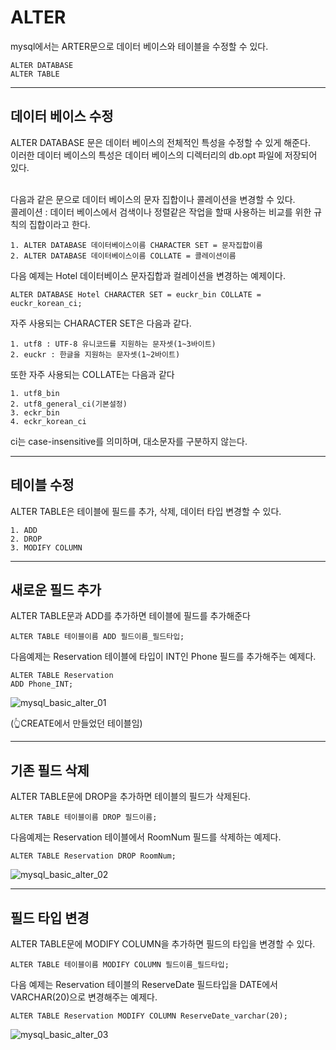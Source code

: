# ALTER
mysql에서는 ARTER문으로 데이터 베이스와 테이블을 수정할 수 있다.
    
    ALTER DATABASE
    ALTER TABLE

---
## 데이터 베이스 수정

ALTER DATABASE 문은 데이터 베이스의 전체적인 특성을 수정할 수 있게 해준다. <BR>이러한 데이터 베이스의 특성은 데이터 베이스의 디렉터리의 db.opt 파일에 저장되어 있다.

<br>다음과 같은 문으로 데이터 베이스의 문자 집합이나 콜레이션을 변경할 수 있다.
<br>콜레이션 :  데이터 베이스에서 검색이나 정렬같은 작업을 할때 사용하는 비교를 위한 규칙의 집합이라고 한다.

    1. ALTER DATABASE 데이터베이스이름 CHARACTER SET = 문자집합이름
    2. ALTER DATABASE 데이터베이스이름 COLLATE = 콜레이션이름

다음 예제는 Hotel 데이터베이스 문자집합과 컬레이션을 변경하는 예제이다.

    ALTER DATABASE Hotel CHARACTER SET = euckr_bin COLLATE = euckr_korean_ci;

자주 사용되는 CHARACTER SET은 다음과 같다.

    1. utf8 : UTF-8 유니코드를 지원하는 문자셋(1~3바이트)
    2. euckr : 한글을 지원하는 문자셋(1~2바이트)

또한 자주 사용되는 COLLATE는 다음과 같다

    1. utf8_bin
    2. utf8_general_ci(기본설정)
    3. eckr_bin
    4. eckr_korean_ci
   
ci는 case-insensitive를 의미하며, 대소문자를 구분하지 않는다.

---

## 테이블 수정

ALTER TABLE은 테이블에 필드를 추가, 삭제, 데이터 타입 변경할 수 있다.

    1. ADD
    2. DROP
    3. MODIFY COLUMN
   
---
## 새로운 필드 추가

ALTER TABLE문과 ADD를 추가하면 테이블에 필드를 추가해준다

    ALTER TABLE 테이블이름 ADD 필드이름_필드타입;

다음예제는 Reservation 테이블에 타입이 INT인 Phone 필드를 추가해주는 예제다.

    ALTER TABLE Reservation
    ADD Phone_INT;

![mysql_basic_alter_01](https://user-images.githubusercontent.com/82089918/152911822-1e9693d5-c24f-4e27-b2ce-933dfb72672f.jpg)

(👆CREATE에서 만들었던 테이블임)

---

## 기존 필드 삭제

ALTER TABLE문에 DROP을 추가하면 테이블의 필드가 삭제된다.

    ALTER TABLE 테이블이름 DROP 필드이름;

다음예제는 Reservation 테이블에서 RoomNum 필드를 삭제하는 예제다.

    ALTER TABLE Reservation DROP RoomNum;

![mysql_basic_alter_02](https://user-images.githubusercontent.com/82089918/152911868-5da723ad-be73-47c0-bba1-adfff66f8a74.jpg)

---

## 필드 타입 변경

ALTER TABLE문에 MODIFY COLUMN을 추가하면 필드의 타입을 변경할 수 있다.

    ALTER TABLE 테이블이름 MODIFY COLUMN 필드이름_필드타입;

다음 예제는 Reservation 테이블의 ReserveDate 필드타입을 DATE에서 VARCHAR(20)으로 변경해주는 예제다.

    ALTER TABLE Reservation MODIFY COLUMN ReserveDate_varchar(20);

![mysql_basic_alter_03](https://user-images.githubusercontent.com/82089918/152912045-314cc9db-7b44-4be8-8a3c-e9449aa311b4.jpg)
